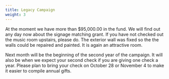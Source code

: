 ```yaml
---
title: Legacy Campaign
weight: 3
---
```


At the moment we have more than $95,000.00 in the fund.  We will find out any day now about the signage matching grant. If you have not checked out the music room upstairs, please do.  The exterior wall was fixed so the the walls could be repaired and painted. It is again an attractive room.




Next month will be the beginning of the second year of the campaign. It will also be when we expect your second check if you are giving one check a year. Please plan to bring your check on October 28 or November 4 to make it easier to compile annual gifts.